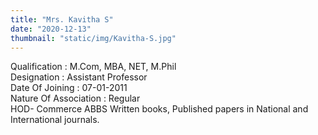 ```yaml
---
title: "Mrs. Kavitha S"
date: "2020-12-13"
thumbnail: "static/img/Kavitha-S.jpg"
---
```


Qualification : M.Com, MBA, NET, M.Phil  
Designation : Assistant Professor  
Date Of Joining : 07-01-2011  
Nature Of Association : Regular  
HOD- Commerce ABBS Written books, Published papers in National and International journals.
